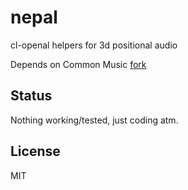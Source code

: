 # nepal

cl-openal helpers for 3d positional audio

Depends on Common Music [fork](https://github.com/ormf/cm)

## Status

Nothing working/tested, just coding atm.

## License

MIT

